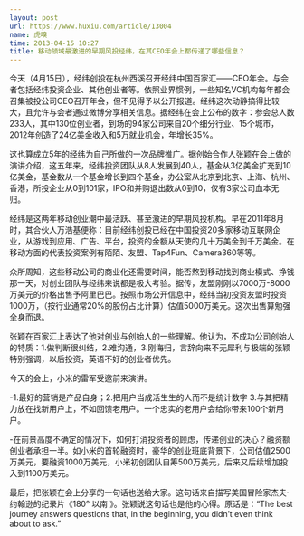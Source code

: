 ```yaml
---
layout: post
url: https://www.huxiu.com/article/13004
name: 虎嗅
time: 2013-04-15 10:27
title: 移动领域最激进的早期风投经纬，在其CEO年会上都传递了哪些信息？
---
```

今天（4月15日），经纬创投在杭州西溪召开经纬中国百家汇——CEO年会。与会者包括经纬投资企业、其他创业者等。依照业界惯例，一些知名VC机构每年都会召集被投公司CEO召开年会，但不见得予以公开报道。经纬这次动静搞得比较大，且允许与会者通过微博分享相关信息。据经纬在会上公布的数字：参会总人数233人，其中130位创业者，到场的94家公司来自20个细分行业、15个城市，2012年创造了24亿美金收入和5万就业机会，年增长35%。

这也算成立5年的经纬为自己所做的一次品牌推广。据创始合作人张颖在会上做的演讲介绍，这五年来，经纬投资团队从8人发展到40人，基金从3亿美金扩充到10亿美金，基金数从一个基金增长到四个基金，办公室从北京到北京、上海、杭州、香港，所投企业从0到101家，IPO和并购退出数从0到10，仅有3家公司血本无归。

经纬是这两年移动创业潮中最活跃、甚至激进的早期风投机构。早在2011年8月时，其合伙人万浩基便称：目前经纬创投已经在中国投资20多家移动互联网企业，从游戏到应用、广告、平台，投资的金额从天使的几十万美金到千万美金。在移动方面的代表投资案例有陌陌、友盟、Tap4Fun、Camera360等等。

众所周知，这些移动公司的商业化还需要时间，能否熬到移动找到商业模式、挣钱那一天，对创业团队与经纬来说都是极大考验。据传，友盟刚刚以7000万-8000万美元的价格出售予阿里巴巴。按照市场公开信息中，经纬当初投资友盟时投资1000万，（按行业通常20%的股份占比计算）估值5000万美元。这次出售算勉强全身而退。

张颖在百家汇上表达了他对创业与创始人的一些理解。他认为，不成功公司创始人的特质：1.做判断很纠结，2.难沟通，3.刚海归，言辞向来不无犀利与极端的张颖特别强调，以后投资，英语不好的创业者优先。

今天的会上，小米的雷军受邀前来演讲。

-1.最好的营销是产品自身；2.把用户当成活生生的人而不是统计数字 3.与其把精力放在找新用户上，不如回馈老用户。一个忠实的老用户会给你带来100个新用户。

-在前景高度不确定的情况下，如何打消投资者的顾虑，传递创业的决心？融资额创业者承担一半。如小米的首轮融资时，豪华的创业班底背景下，公司估值2500万美元，要融资1000万美元，小米初创团队自筹500万美元，后来又后续增加投入到1100万美元。

最后，把张颖在会上分享的一句话也送给大家。这句话来自描写美国冒险家杰夫·约翰逊的纪录片《180° 以南 》。张颖说这句话也是他的心得。原话是：“The best journey answers questions that, in the beginning, you didn’t even think about to ask.”

